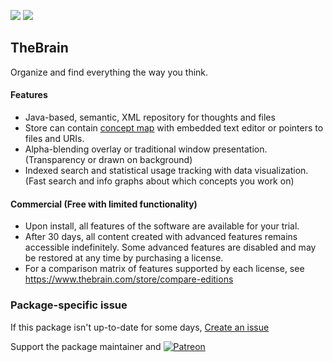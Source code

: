 [![](https://img.shields.io/chocolatey/v/thebrain?color=green&label=thebrain)](https://chocolatey.org/packages/thebrain) [![](https://img.shields.io/chocolatey/dt/thebrain)](https://chocolatey.org/packages/thebrain)

## TheBrain

Organize and find everything the way you think.

#### Features
* Java-based, semantic, XML repository for thoughts and files 
* Store can contain [concept map](https://wikipedia.org/wiki/Concept_map) with embedded text editor or pointers to files and URIs.
* Alpha-blending overlay or traditional window presentation. (Transparency or drawn on background)
* Indexed search and statistical usage tracking with data visualization. (Fast search and info graphs about which concepts you work on)

#### Commercial (Free with limited functionality)
* Upon install, all features of the software are available for your trial.
* After 30 days, all content created with advanced features remains accessible indefinitely.  Some advanced features are disabled and may be restored at any time by purchasing a license.  
* For a comparison matrix of features supported by each license, see https://www.thebrain.com/store/compare-editions

### Package-specific issue
If this package isn't up-to-date for some days, [Create an issue](https://github.com/tunisiano187/Chocolatey-packages/issues/new/choose)

Support the package maintainer and [![Patreon](https://cdn.jsdelivr.net/gh/tunisiano187/Chocolatey-packages@d15c4e19c709e7148588d4523ffc6dd3cd3c7e5e/icons/patreon.png)](https://www.patreon.com/bePatron?u=39585820)
